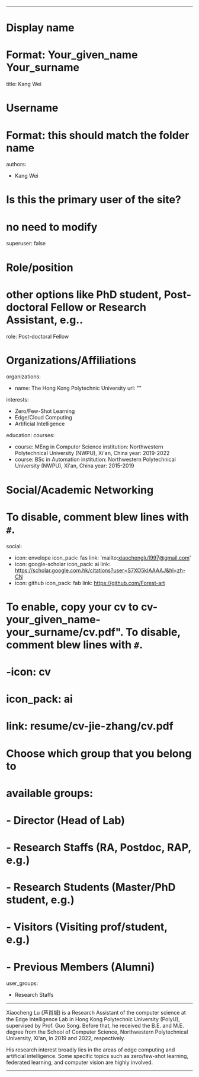 
---
# Display name
# Format: Your_given_name Your_surname 
title: Kang Wei

# Username
# Format: this should match the folder name
authors:
- Kang Wei

# Is this the primary user of the site?
# no need to modify 
superuser: false

# Role/position
# other options like PhD student, Post-doctoral Fellow or Research Assistant, e.g..
role: Post-doctoral Fellow

# Organizations/Affiliations
organizations:
- name: The Hong Kong Polytechnic University
  url: ""

interests:
- Zero/Few-Shot Learning
- Edge/Cloud Computing
- Artificial Intelligence

education:
  courses:
  - course: MEng in Computer Science
    institution: Northwestern Polytechnical University (NWPU), Xi'an, China
    year: 2019-2022
  - course: BSc in Automation
    institution: Northwestern Polytechnical University (NWPU), Xi'an, China
    year: 2015-2019

# Social/Academic Networking
# To disable, comment blew lines with `#`.
social:

- icon: envelope
  icon_pack: fas
  link: 'mailto:xiaochenglu1997@gmail.com'
- icon: google-scholar
  icon_pack: ai
  link: https://scholar.google.com.hk/citations?user=S7XO5kIAAAAJ&hl=zh-CN
- icon: github
  icon_pack: fab
  link: https://github.com/Forest-art

# To enable, copy your cv to cv-your_given_name-your_surname/cv.pdf". To disable, comment blew lines with `#`.
# -icon: cv
# icon_pack: ai
# link: resume/cv-jie-zhang/cv.pdf

# Choose which group that you belong to
#  available groups:
#  - Director (Head of Lab)
#  - Research Staffs (RA, Postdoc, RAP, e.g.)
#  - Research Students (Master/PhD student, e.g.)
#  - Visitors (Visiting prof/student, e.g.)
#  - Previous Members (Alumni)
user_groups:
- Research Staffs
---

Xiaocheng Lu (芦肖城) is a Research Assistant of the computer science at the Edge Intelligence Lab in Hong Kong Polytechnic University (PolyU), supervised by Prof. Guo Song. Before that, he received the B.E. and M.E. degree from the School of Computer Science, Northwestern Polytechnical University, Xi'an, in 2019 and 2022, respectively.

His research interest broadly lies in the areas of edge computing and artificial intelligence. Some specific topics such as zero/few-shot learning, federated learning, and computer vision are highly involved.

---

